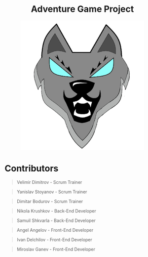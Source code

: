 <h1 align="center">Adventure Game Project</h1>

<p align="center"><img src="Images/Logo.jpg" width="400"></p>

# Contributors

> Velimir Dimitrov - Scrum Trainer

> Yanislav Stoyanov - Scrum Trainer

> Dimitar Bodurov - Scrum Trainer

> Nikola Krushkov - Back-End Developer

> Samuil Shkvarla - Back-End Developer

> Angel Angelov - Front-End Developer

> Ivan Delchilov - Front-End Developer

> Miroslav Ganev - Front-End Developer
